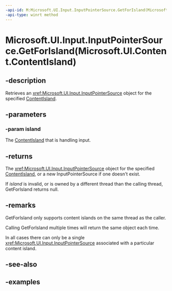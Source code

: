 ```yaml
---
-api-id: M:Microsoft.UI.Input.InputPointerSource.GetForIsland(Microsoft.UI.Content.ContentIsland)
-api-type: winrt method
---
```


# Microsoft.UI.Input.InputPointerSource.GetForIsland(Microsoft.UI.Content.ContentIsland)

<!--
public static Microsoft.UI.Input.InputPointerSource GetForIsland (Microsoft.UI.Content.ContentIsland island);
-->

## -description

Retrieves an <xref:Microsoft.UI.Input.InputPointerSource> object for the specified [ContentIsland](../microsoft.ui.content/contentisland.md).

## -parameters

### -param island

The [ContentIsland](../microsoft.ui.content/contentisland.md) that is handling input.

## -returns

The <xref:Microsoft.UI.Input.InputPointerSource> object for the specified [ContentIsland](../microsoft.ui.content/contentisland.md), or a new InputPointerSource if one doesn't exist.

If *island* is invalid, or is owned by a different thread than the calling thread, GetForIsland returns null.

## -remarks

GetForIsland only supports content islands on the same thread as the caller.

Calling GetForIsland multiple times will return the same object each time.

In all cases there can only be a single <xref:Microsoft.UI.Input.InputPointerSource> associated with a particular content island.

## -see-also

## -examples

